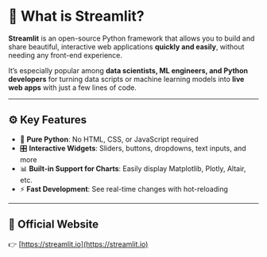 # 🧾 What is Streamlit?

**Streamlit** is an open-source Python framework that allows you to build and share beautiful, interactive web applications **quickly and easily**, without needing any front-end experience.

It’s especially popular among **data scientists, ML engineers, and Python developers** for turning data scripts or machine learning models into **live web apps** with just a few lines of code.

---

## ⚙️ Key Features

- 🧠 **Pure Python**: No HTML, CSS, or JavaScript required  
- 🎛️ **Interactive Widgets**: Sliders, buttons, dropdowns, text inputs, and more  
- 📊 **Built-in Support for Charts**: Easily display Matplotlib, Plotly, Altair, etc.  
- ⚡ **Fast Development**: See real-time changes with hot-reloading  

---

## 🔗 Official Website

👉 [https://streamlit.io](https://streamlit.io)
